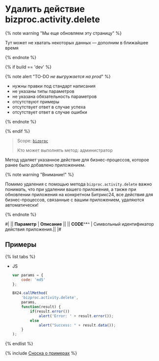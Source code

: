 # Удалить действие bizproc.activity.delete

{% note warning "Мы еще обновляем эту страницу" %}

Тут может не хватать некоторых данных — дополним в ближайшее время

{% endnote %}

{% if build == 'dev' %}

{% note alert "TO-DO _не выгружается на prod_" %}

- нужны правки под стандарт написания
- не указаны типы параметров
- не указана обязательность параметров
- отсутствуют примеры
- отсутствует ответ в случае успеха
- отсутствует ответ в случае ошибки

{% endnote %}

{% endif %}

> Scope: [`bizproc`](../../scopes/permissions.md)
>
> Кто может выполнять метод: администратор

Метод удаляет указанное действие для бизнес-процессов, которое ранее было добавлено приложением.

{% note warning "Внимание!" %}

Помимо удаления с помощью метода `bizproc.activity.delete` важно понимать, что при удалении вашего приложения, а также при обновлении приложения на конкретном Битрикс24, все действия для бизнес-процессов, связанные с вашим приложением, удаляются автоматически!

{% endnote %}

#|
|| **Параметр** | **Описание**                         ||
|| **CODE**^*^     | Символьный идентификатор действия приложения.||
|#

## Примеры

{% list tabs %}

- JS

    ```javascript
    var params = {
        code: 'md5'
    };

    BX24.callMethod(
        'bizproc.activity.delete',
        params,
        function(result) {
            if(result.error())
                alert('Error: ' + result.error());
            else
                alert("Success: " + result.data());
        }
    );
    ```
    
{% endlist %}

{% include [Сноска о примерах](../../../_includes/examples.md) %}